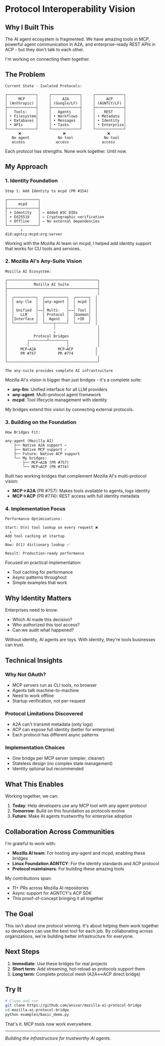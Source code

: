 # Protocol Interoperability Vision

## Why I Built This

The AI agent ecosystem is fragmented. We have amazing tools in MCP, powerful agent communication in A2A, and enterprise-ready REST APIs in ACP - but they don't talk to each other. 

I'm working on connecting them together.

## The Problem

```
Current State - Isolated Protocols:

┌─────────────┐     ┌─────────────┐     ┌─────────────┐
│     MCP     │     │     A2A     │     │     ACP     │
│ (Anthropic) │     │ (Google/LF) │     │ (AGNTCY/LF) │
├─────────────┤     ├─────────────┤     ├─────────────┤
│   Tools:    │     │   Agents    │     │    REST     │
│ • Filesystem│     │ • Workflows │     │ • Metadata  │
│ • Databases │     │ • Messages  │     │ • Identity  │
│ • APIs      │     │ • Tasks     │     │ • Enterprise│
└─────────────┘     └─────────────┘     └─────────────┘
      ❌                   ❌                   ❌
   No agent             No tool              No tool
   access              access               access
```

Each protocol has strengths. None work together. Until now.

## My Approach

### 1. Identity Foundation

```
Step 1: Add Identity to mcpd (PR #154)

┌──────────────┐
│     mcpd     │
├──────────────┤
│ + Identity   │ ← Added W3C DIDs
│ + Ed25519    │ ← Cryptographic verification  
│ + Offline    │ ← No external dependencies
└──────────────┘
       ↓
did:agntcy:mcpd:org:server
```

Working with the Mozilla AI team on mcpd, I helped add identity support that works for CLI tools and services.

### 2. Mozilla AI's Any-Suite Vision

```
Mozilla AI Ecosystem:

┌─────────────────────────────────────────┐
│            Mozilla AI Suite             │
├─────────────────────────────────────────┤
│                                         │
│  ┌──────────┐  ┌──────────┐  ┌──────┐  │
│  │ any-llm  │  │any-agent │  │ mcpd │  │
│  │          │  │          │  │      │  │
│  │ Unified  │←→│ Multi-   │←→│ Tool │  │
│  │   LLM    │  │ Protocol │  │Daemon│  │
│  │Interface │  │  Agent   │  │ +ID  │  │
│  └──────────┘  └────┬─────┘  └──────┘  │
│                     │                   │
│                     ↓                   │
│            Protocol Bridges             │
│         ┌────────┴────────┐             │
│         │                 │             │
│      MCP→A2A          MCP→ACP          │
│      PR #757          PR #774          │
│                                         │
└─────────────────────────────────────────┘

The any-suite provides complete AI infrastructure
```

Mozilla AI's vision is bigger than just bridges - it's a complete suite:
- **any-llm**: Unified interface for all LLM providers
- **any-agent**: Multi-protocol agent framework
- **mcpd**: Tool lifecycle management with identity

My bridges extend this vision by connecting external protocols.

### 3. Building on the Foundation

```
How Bridges Fit:

any-agent (Mozilla AI)
    ├── Native A2A support ✓
    ├── Native MCP support ✓
    ├── Future: Native ACP support
    └── My bridges:
        ├── MCP→A2A (PR #757)
        └── MCP→ACP (PR #774)
```

Built two working bridges that complement Mozilla AI's multi-protocol vision:
- **MCP→A2A** (PR #757): Makes tools available to agents, logs identity
- **MCP→ACP** (PR #774): REST access with full identity metadata

### 4. Implementation Focus

```
Performance Optimizations:

Start: O(n) tool lookup on every request ❌
  ↓
Add tool caching at startup 
  ↓  
Now: O(1) dictionary lookup ✅

Result: Production-ready performance
```

Focused on practical implementation:
- Tool caching for performance
- Async patterns throughout
- Simple examples that work

## Why Identity Matters

Enterprises need to know:
- Which AI made this decision?
- Who authorized this tool access?
- Can we audit what happened?

Without identity, AI agents are toys. With identity, they're tools businesses can trust.

## Technical Insights

### Why Not OAuth?
- MCP servers run as CLI tools, no browser
- Agents talk machine-to-machine
- Need to work offline
- Startup verification, not per-request

### Protocol Limitations Discovered
- A2A can't transmit metadata (only logs)
- ACP can expose full identity (better for enterprise)
- Each protocol has different async patterns

### Implementation Choices
- One bridge per MCP server (simpler, cleaner)
- Stateless design (no complex state management)
- Identity optional but recommended

## What This Enables

Working together, we can:
1. **Today**: Help developers use any MCP tool with any agent protocol
2. **Tomorrow**: Build on this foundation as protocols evolve
3. **Future**: Make AI agents trustworthy for enterprise adoption

## Collaboration Across Communities

I'm grateful to work with:
- **Mozilla AI team**: For hosting any-agent and mcpd, enabling these bridges
- **Linux Foundation AGNTCY**: For the identity standards and ACP protocol
- **Protocol maintainers**: For building these amazing tools

My contributions span:
- 11+ PRs across Mozilla AI repositories
- Async support for AGNTCY's ACP SDK
- This proof-of-concept bringing it all together

## The Goal

This isn't about one protocol winning. It's about helping them work together so developers can use the best tool for each job. By collaborating across organizations, we're building better infrastructure for everyone.

## Next Steps

1. **Immediate**: Use these bridges for real projects
2. **Short term**: Add streaming, hot-reload as protocols support them
3. **Long term**: Complete protocol mesh (A2A↔ACP direct bridge)

## Try It

```bash
# Clone and run
git clone https://github.com/anivar/mozilla-ai-protocol-bridge
cd mozilla-ai-protocol-bridge
python examples/basic_demo.py
```

That's it. MCP tools now work everywhere.

---

*Building the infrastructure for trustworthy AI agents.*